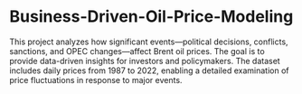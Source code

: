 # Business-Driven-Oil-Price-Modeling
This project analyzes how significant events—political decisions, conflicts, sanctions, and OPEC changes—affect Brent oil prices. The goal is to provide data-driven insights for investors and policymakers. The dataset includes daily prices from 1987 to 2022, enabling a detailed examination of price fluctuations in response to major events.
